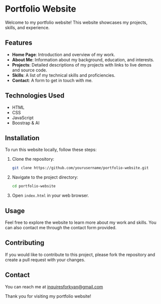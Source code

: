 # Portfolio Website

Welcome to my portfolio website! This website showcases my projects, skills, and experience.

## Features

- **Home Page**: Introduction and overview of my work.
- **About Me**: Information about my background, education, and interests.
- **Projects**: Detailed descriptions of my projects with links to live demos and source code.
- **Skills**: A list of my technical skills and proficiencies.
- **Contact**: A form to get in touch with me.

## Technologies Used

- HTML
- CSS
- JavaScript
- Boostrap & AI

## Installation

To run this website locally, follow these steps:

1. Clone the repository:
    ```bash
    git clone https://github.com/yourusername/portfolio-website.git
    ```
2. Navigate to the project directory:
    ```bash
    cd portfolio-website
    ```
3. Open `index.html` in your web browser.

## Usage

Feel free to explore the website to learn more about my work and skills. You can also contact me through the contact form provided.

## Contributing

If you would like to contribute to this project, please fork the repository and create a pull request with your changes.

## Contact

You can reach me at inquiresforkyan@gmail.com

Thank you for visiting my portfolio website!
